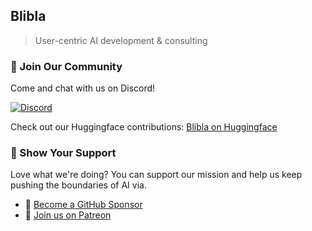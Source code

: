 ## Blibla

> User-centric AI development & consulting

### 🌟 Join Our Community

Come and chat with us on Discord!

[![Discord](https://img.shields.io/discord/1091306623819059300?color=7289da&label=Discord&logo=discord&logoColor=fff&style=for-the-badge)](https://discord.com/invite/m3TBB9XEkb)

Check out our Huggingface contributions: [Blibla on Huggingface]( https://huggingface.co/Blib-la)

### 💖 Show Your Support

Love what we're doing? You can support our mission and help us keep pushing the boundaries of AI via.

* 🤖 [Become a GitHub Sponsor](https://github.com/sponsors/blib-la)
* 🎉 [Join us on Patreon](https://www.patreon.com/Blib_la)
